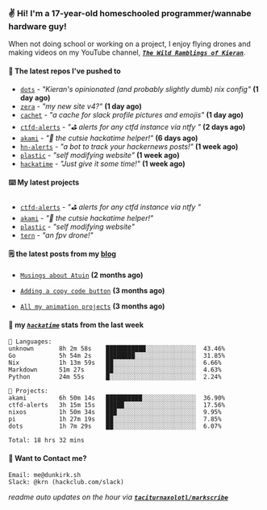 ### ✌️ Hi! I'm a 17-year-old homeschooled programmer/wannabe hardware guy!

When not doing school or working on a project, I enjoy flying drones and making videos on my YouTube channel, [**_`The Wild Ramblings of Kieran`_**](https://youtube.com/@kieran.rambles).

#### 👷 The latest repos I've pushed to

- [`dots`](https://github.com/taciturnaxolotl/dots) - _"Kieran's opinionated (and probably slightly dumb) nix config"_ **(1 day ago)**
- [`zera`](https://github.com/taciturnaxolotl/zera) - _"my new site v4?"_ **(1 day ago)**
- [`cachet`](https://github.com/taciturnaxolotl/cachet) - _"a cache for slack profile pictures and emojis"_ **(1 day ago)**
- [`ctfd-alerts`](https://github.com/taciturnaxolotl/ctfd-alerts) - _"⛳ alerts for any ctfd instance via ntfy "_ **(2 days ago)**
- [`akami`](https://github.com/taciturnaxolotl/akami) - _"🌷 the cutsie hackatime helper!"_ **(6 days ago)**
- [`hn-alerts`](https://github.com/taciturnaxolotl/hn-alerts) - _"a bot to track your hackernews posts!"_ **(1 week ago)**
- [`plastic`](https://github.com/taciturnaxolotl/plastic) - _"self modifying website"_ **(1 week ago)**
- [`hackatime`](https://github.com/hackclub/hackatime) - _"Just give it some time!"_ **(1 week ago)**

#### ⌨️ My latest projects

- [`ctfd-alerts`](https://github.com/taciturnaxolotl/ctfd-alerts) - _"⛳ alerts for any ctfd instance via ntfy "_
- [`akami`](https://github.com/taciturnaxolotl/akami) - _"🌷 the cutsie hackatime helper!"_
- [`plastic`](https://github.com/taciturnaxolotl/plastic) - _"self modifying website"_
- [`tern`](https://github.com/taciturnaxolotl/tern) - _"an fpv drone!"_

#### 🗒️ the latest posts from my [blog](https://dunkirk.sh)

- [`Musings about Atuin`](https://dunkirk.sh/blog/atuin/) **(2 months ago)**

- [`Adding a copy code button`](https://dunkirk.sh/blog/adding-a-copy-button/) **(3 months ago)**

- [`All my animation projects`](https://dunkirk.sh/blog/my-animations/) **(3 months ago)**



#### 📡 my [_`hackatime`_](https://waka.hackclub.com) stats from the last week

```text
💾 Languages:
unknown       8h 2m 58s    ███████████░░░░░░░░░░░░░░  43.46%
Go            5h 54m 2s    ████████░░░░░░░░░░░░░░░░░  31.85%
Nix           1h 13m 59s   ██░░░░░░░░░░░░░░░░░░░░░░░  6.66%
Markdown      51m 27s      ██░░░░░░░░░░░░░░░░░░░░░░░  4.63%
Python        24m 55s      █░░░░░░░░░░░░░░░░░░░░░░░░  2.24%

💼 Projects:
akami         6h 50m 14s   ██████████░░░░░░░░░░░░░░░  36.90%
ctfd-alerts   3h 15m 15s   █████░░░░░░░░░░░░░░░░░░░░  17.56%
nixos         1h 50m 34s   ███░░░░░░░░░░░░░░░░░░░░░░  9.95%
pi            1h 27m 19s   ██░░░░░░░░░░░░░░░░░░░░░░░  7.85%
dots          1h 7m 29s    ██░░░░░░░░░░░░░░░░░░░░░░░  6.07%

Total: 18 hrs 32 mins
```

#### 📮 Want to Contact me?

```text
Email: me@dunkirk.sh
Slack: @krn (hackclub.com/slack)
```

_readme auto updates on the hour via [**`taciturnaxolotl/markscribe`**](https://github.com/taciturnaxolotl/markscribe)_
